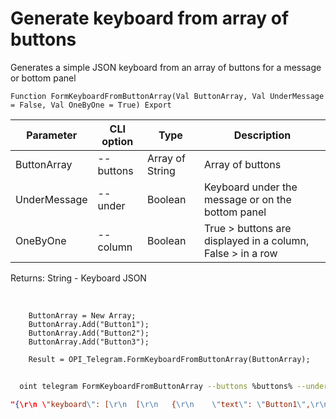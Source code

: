 ﻿---
sidebar_position: 12
---

# Generate keyboard from array of buttons
 Generates a simple JSON keyboard from an array of buttons for a message or bottom panel



`Function FormKeyboardFromButtonArray(Val ButtonArray, Val UnderMessage = False, Val OneByOne = True) Export`

  | Parameter | CLI option | Type | Description |
  |-|-|-|-|
  | ButtonArray | --buttons | Array of String | Array of buttons |
  | UnderMessage | --under | Boolean | Keyboard under the message or on the bottom panel |
  | OneByOne | --column | Boolean | True > buttons are displayed in a column, False > in a row |

  
  Returns:  String - Keyboard JSON

<br/>




```bsl title="Code example"
    ButtonArray = New Array;
    ButtonArray.Add("Button1");
    ButtonArray.Add("Button2");
    ButtonArray.Add("Button3");

    Result = OPI_Telegram.FormKeyboardFromButtonArray(ButtonArray);
```



```sh title="CLI command example"
    
  oint telegram FormKeyboardFromButtonArray --buttons %buttons% --under %under% --column %column%

```

```json title="Result"
"{\r\n \"keyboard\": [\r\n  [\r\n   {\r\n    \"text\": \"Button1\",\r\n    \"callback_data\": \"Button1\"\r\n   }\r\n  ],\r\n  [\r\n   {\r\n    \"text\": \"Button2\",\r\n    \"callback_data\": \"Button2\"\r\n   }\r\n  ],\r\n  [\r\n   {\r\n    \"text\": \"Button3\",\r\n    \"callback_data\": \"Button3\"\r\n   }\r\n  ]\r\n ],\r\n \"resize_keyboard\": true\r\n}"
```
